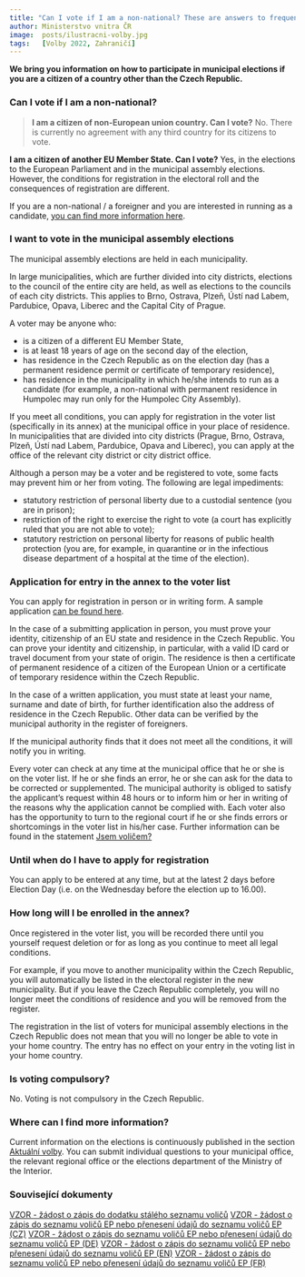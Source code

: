 ```yaml
---
title: "Can I vote if I am a non-national? These are answers to frequently asked questions"
author: Ministerstvo vnitra ČR
image: 	posts/ilustracni-volby.jpg
tags:   [Volby 2022, Zahraničí]
---
```


**We bring you information on how to participate in municipal elections if you are a citizen of a country other than the Czech Republic.**

### Can I vote if I am a non-national?
>**I am a citizen of non-European union country. Can I vote?**
No. There is currently no agreement with any third country for its citizens to vote.

**I am a citizen of another EU Member State. Can I vote?**
Yes, in the elections to the European Parliament and in the municipal assembly elections. However, the conditions for registration in the electoral roll and the consequences of registration are different.

If you are a non-national / a foreigner and you are interested in running as a candidate, [you can find more information here](https://www.mvcr.cz/volby/clanek/jsem-cizinec-for-foreigners.aspx).

### I want to vote in the municipal assembly elections

The municipal assembly elections are held in each municipality.

In large municipalities, which are further divided into city districts, elections to the council of the entire city are held, as well as elections to the councils of each city districts. This applies to Brno, Ostrava, Plzeň, Ústí nad Labem, Pardubice, Opava, Liberec and the Capital City of Prague.

A voter may be anyone who:
- is a citizen of a different EU Member State,
- is at least 18 years of age on the second day of the election,
- has residence in the Czech Republic as on the election day (has a permanent residence permit or certificate of temporary residence),
- has residence in the municipality in which he/she intends to run as a candidate (for example, a non-national with permanent residence in Humpolec may run only for the Humpolec City Assembly).
 
If you meet all conditions, you can apply for registration in the voter list (specifically in its annex) at the municipal office in your place of residence. In municipalities that are divided into city districts (Prague, Brno, Ostrava, Plzeň, Ústí nad Labem, Pardubice, Opava and Liberec), you can apply at the office of the relevant city district or city district office.

Although a person may be a voter and be registered to vote, some facts may prevent him or her from voting. The following are legal impediments:
- statutory restriction of personal liberty due to a custodial sentence (you are in prison);
- restriction of the right to exercise the right to vote (a court has explicitly ruled that you are not able to vote);
- statutory restriction on personal liberty for reasons of public health protection (you are, for example, in quarantine or in the infectious disease department of a hospital at the time of the election).

### Application for entry in the annex to the voter list

You can apply for registration in person or in writing form. A sample application [can be found here](https://www.mvcr.cz/volby/soubor/vzor-zadost-o-zapis-do-dodatku-staleho-seznamu-volicu.aspx).

In the case of a submitting application in person, you must prove your identity, citizenship of an EU state and residence in the Czech Republic. You can prove your identity and citizenship, in particular, with a valid ID card or travel document from your state of origin. The residence is then a certificate of permanent residence of a citizen of the European Union or a certificate of temporary residence within the Czech Republic.

In the case of a written application, you must state at least your name, surname and date of birth, for further identification also the address of residence in the Czech Republic. Other data can be verified by the municipal authority in the register of foreigners.

If the municipal authority finds that it does not meet all the conditions, it will notify you in writing.

Every voter can check at any time at the municipal office that he or she is on the voter list. If he or she finds an error, he or she can ask for the data to be corrected or supplemented. The municipal authority is obliged to satisfy the applicant’s request within 48 hours or to inform him or her in writing of the reasons why the application cannot be complied with. Each voter also has the opportunity to turn to the regional court if he or she finds errors or shortcomings in the voter list in his/her case. Further information can be found in the statement [Jsem voličem?](https://www.mvcr.cz/volby/clanek/jsem-volicem.aspx)

### Until when do I have to apply for registration
You can apply to be entered at any time, but at the latest 2 days before Election Day (i.e. on the Wednesday before the election up to 16.00).

### How long will I be enrolled in the annex?
Once registered in the voter list, you will be recorded there until you yourself request deletion or for as long as you continue to meet all legal conditions.

For example, if you move to another municipality within the Czech Republic, you will automatically be listed in the electoral register in the new municipality. But if you leave the Czech Republic completely, you will no longer meet the conditions of residence and you will be removed from the register.

The registration in the list of voters for municipal assembly elections in the Czech Republic does not mean that you will no longer be able to vote in your home country. The entry has no effect on your entry in the voting list in your home country.

### Is voting compulsory?

No. Voting is not compulsory in the Czech Republic.

### Where can I find more information?

Current information on the elections is continuously published in the section [Aktuální volby](https://www.mvcr.cz/volby/vyhlasene-volby.aspx). You can submit individual questions to your municipal office, the relevant regional office or the elections department of the Ministry of the Interior.

### Související dokumenty
[VZOR - žádost o zápis do dodatku stálého seznamu voličů](https://www.mvcr.cz/volby/soubor/vzor-zadost-o-zapis-do-dodatku-staleho-seznamu-volicu.aspx)
[VZOR - žádost o zápis do seznamu voličů EP nebo přenesení údajů do seznamu voličů EP (CZ)](https://www.mvcr.cz/volby/soubor/vzor-zadost-o-zapis-do-seznamu-volicu-ep-nebo-preneseni-udaju-do-seznamu-volicu-ep-cz.aspx)
[VZOR - žádost o zápis do seznamu voličů EP nebo přenesení údajů do seznamu voličů EP (DE)](https://www.mvcr.cz/volby/soubor/vzor-zadost-o-zapis-do-seznamu-volicu-ep-nebo-preneseni-udaju-do-seznamu-volicu-ep-de.aspx)
[VZOR - žádost o zápis do seznamu voličů EP nebo přenesení údajů do seznamu voličů EP (EN)](https://www.mvcr.cz/volby/soubor/vzor-zadost-o-zapis-do-seznamu-volicu-ep-nebo-preneseni-udaju-do-seznamu-volicu-ep-en.aspx)
[VZOR - žádost o zápis do seznamu voličů EP nebo přenesení údajů do seznamu voličů EP (FR)](https://www.mvcr.cz/volby/soubor/vzor-zadost-o-zapis-do-seznamu-volicu-ep-nebo-preneseni-udaju-do-seznamu-volicu-ep-fr.aspx)
